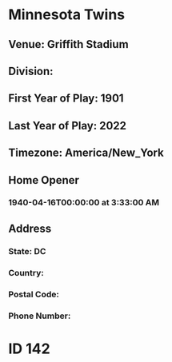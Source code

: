 # Minnesota Twins
## Venue: Griffith Stadium
## Division: 
## First Year of Play: 1901
## Last Year of Play: 2022
## Timezone: America/New_York
## Home Opener
### 1940-04-16T00:00:00 at 3:33:00 AM
## Address
### 
### State: DC
### Country: 
### Postal Code: 
### Phone Number: 
# ID 142